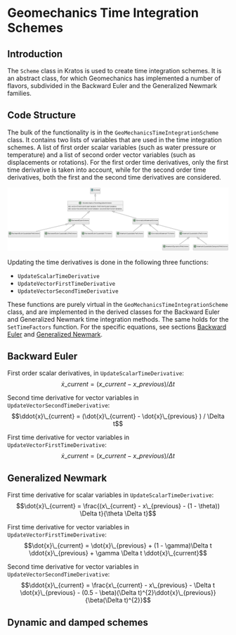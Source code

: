# Geomechanics Time Integration Schemes

## Introduction
The `Scheme` class in Kratos is used to create time integration schemes. It is an abstract class, for which Geomechanics has implemented a number of flavors, subdivided in the Backward Euler and the Generalized Newmark families.


## Code Structure
The bulk of the functionality is in the `GeoMechanicsTimeIntegrationScheme` class. It contains two lists of variables that are used in the time integration schemes. A list of first order scalar variables (such as water pressure or temperature) and a list of second order vector variables (such as displacements or rotations). For the first order time derivatives, only the first time derivative is taken into account, while for the second order time derivatives, both the first and the second time derivatives are considered. 

![img.png](img.png)


Updating the time derivatives is done in the following three functions:
- `UpdateScalarTimeDerivative`
- `UpdateVectorFirstTimeDerivative`
- `UpdateVectorSecondTimeDerivative`

These functions are purely virtual in the `GeoMechanicsTimeIntegrationScheme` class, and are implemented in the derived classes for the Backward Euler and Generalized Newmark time integration methods. The same holds for the `SetTimeFactors` function. For the specific equations, see sections [Backward Euler](#backward-euler) and [Generalized Newmark](#generalized-newmark).

## Backward Euler
First order scalar derivatives, in `UpdateScalarTimeDerivative`:
$$\dot{x}\_{current} = (x\_{current} - x\_{previous} ) / \Delta t$$


Second time derivative for vector variables in `UpdateVectorSecondTimeDerivative`:
$$\ddot{x}\_{current} = (\dot{x}\_{current} - \dot{x}\_{previous} ) / \Delta t$$

First time derivative for vector variables in `UpdateVectorFirstTimeDerivative`:
$$\dot{x}\_{current} = (x\_{current} - x\_{previous} ) / \Delta t$$



## Generalized Newmark
First time derivative for scalar variables in `UpdateScalarTimeDerivative`:
$$\dot{x}\_{current} = \frac{(x\_{current} - x\_{previous} - (1 - \theta)) \Delta t}{\theta \Delta t}$$


First time derivative for vector variables in `UpdateVectorFirstTimeDerivative`:
$$\dot{x}\_{current} = \dot{x}\_{previous} + (1 - \gamma)\Delta t \ddot{x}\_{previous} + \gamma \Delta t \ddot{x}\_{current}$$

Second time derivative for vector variables in `UpdateVectorSecondTimeDerivative`:
$$\ddot{x}\_{current} = \frac{x\_{current} - x\_{previous} - \Delta t \dot{x}\_{previous} - (0.5 - \beta)(\Delta t)^{2}\ddot{x}\_{previous}}{\beta(\Delta t)^{2}}$$




## Dynamic and damped schemes
